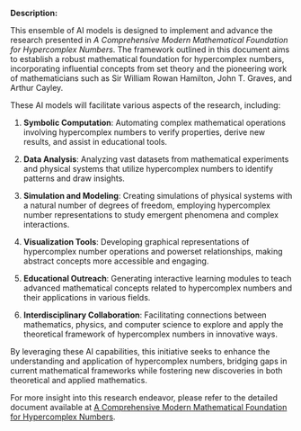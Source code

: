 **Description:**

This ensemble of AI models is designed to implement and advance the research presented in *A Comprehensive Modern Mathematical Foundation for Hypercomplex Numbers*. The framework outlined in this document aims to establish a robust mathematical foundation for hypercomplex numbers, incorporating influential concepts from set theory and the pioneering work of mathematicians such as Sir William Rowan Hamilton, John T. Graves, and Arthur Cayley.

These AI models will facilitate various aspects of the research, including:

1. **Symbolic Computation**: Automating complex mathematical operations involving hypercomplex numbers to verify properties, derive new results, and assist in educational tools.

2. **Data Analysis**: Analyzing vast datasets from mathematical experiments and physical systems that utilize hypercomplex numbers to identify patterns and draw insights.

3. **Simulation and Modeling**: Creating simulations of physical systems with a natural number of degrees of freedom, employing hypercomplex number representations to study emergent phenomena and complex interactions.

4. **Visualization Tools**: Developing graphical representations of hypercomplex number operations and powerset relationships, making abstract concepts more accessible and engaging.

5. **Educational Outreach**: Generating interactive learning modules to teach advanced mathematical concepts related to hypercomplex numbers and their applications in various fields.

6. **Interdisciplinary Collaboration**: Facilitating connections between mathematics, physics, and computer science to explore and apply the theoretical framework of hypercomplex numbers in innovative ways.

By leveraging these AI capabilities, this initiative seeks to enhance the understanding and application of hypercomplex numbers, bridging gaps in current mathematical frameworks while fostering new discoveries in both theoretical and applied mathematics. 

For more insight into this research endeavor, please refer to the detailed document available at [A Comprehensive Modern Mathematical Foundation for Hypercomplex Numbers](https://efaysal.github.io/HCNFEK2024FE/HypComNumSetTheGCFEKFEB2024.pdf).
